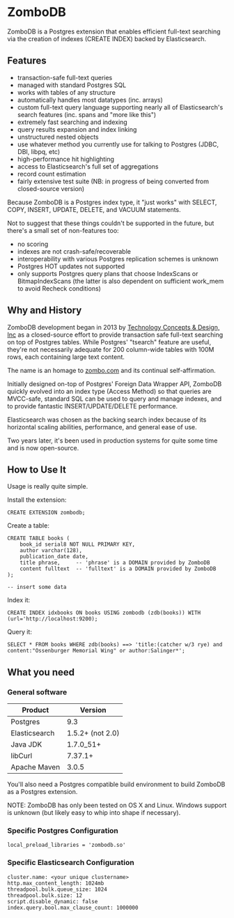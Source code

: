 # ZomboDB

ZomboDB is a Postgres extension that enables efficient full-text searching via the creation of indexes (CREATE INDEX) 
backed by Elasticsearch.


## Features

- transaction-safe full-text queries
- managed with standard Postgres SQL
- works with tables of any structure 
- automatically handles most datatypes (inc. arrays)
- custom full-text query language supporting nearly all of Elasticsearch's search features (inc. spans and "more like this")
- extremely fast searching and indexing
- query results expansion and index linking
- unstructured nested objects
- use whatever method you currently use for talking to Postgres (JDBC, DBI, libpq, etc)
- high-performance hit highlighting
- access to Elasticsearch's full set of aggregations
- record count estimation
- fairly extensive test suite (NB: in progress of being converted from closed-source version)

Because ZomboDB is a Postgres index type, it "just works" with SELECT, COPY, INSERT, UPDATE, DELETE, and VACUUM statements.

Not to suggest that these things couldn't be supported in the future, but there's a small set of non-features too:

- no scoring
- indexes are not crash-safe/recoverable
- interoperability with various Postgres replication schemes is unknown
- Postgres HOT updates not supported
- only supports Postgres query plans that choose IndexScans or BitmapIndexScans (the latter is also dependent on 
sufficient work_mem to avoid Recheck conditions)


## Why and History

ZomboDB development began in 2013 by [Technology Concepts & Design, Inc](http://www.tcdi.com) as a closed-source effort 
to provide transaction safe full-text searching on top of Postgres tables.  While Postgres' "tsearch" feature are useful, 
they're not necessarily adequate for 200 column-wide tables with 100M rows, each containing large text content.

The name is an homage to [zombo.com](http://zombo.com/) and its continual self-affirmation. 

Initially designed on-top of Postgres' Foreign Data Wrapper API, ZomboDB quickly evolved into an index type (Access Method) 
so that queries are MVCC-safe, standard SQL can be used to query and manage indexes, and to provide fantastic 
INSERT/UPDATE/DELETE performance.

Elasticsearch was chosen as the backing search index because of its horizontal scaling abilities, performance, and 
general ease of use.

Two years later, it's been used in production systems for quite some time and is now open-source.


## How to Use It

Usage is really quite simple.  

Install the extension:

```
CREATE EXTENSION zombodb;
```

Create a table:

```
CREATE TABLE books (
	book_id serial8 NOT NULL PRIMARY KEY,
	author varchar(128),
	publication_date date,
	title phrase,     -- 'phrase' is a DOMAIN provided by ZomboDB
	content fulltext  -- 'fulltext' is a DOMAIN provided by ZomboDB
);

-- insert some data
```

Index it:

```
CREATE INDEX idxbooks ON books USING zombodb (zdb(books)) WITH (url='http://localhost:9200);
```

Query it:

```
SELECT * FROM books WHERE zdb(books) ==> 'title:(catcher w/3 rye) and content:"Ossenburger Memorial Wing" or author:Salinger*';
```


## What you need

### General software
Product       | Version 
---           | ---      
Postgres      | 9.3
Elasticsearch | 1.5.2+ (not 2.0)
Java JDK      | 1.7.0_51+ 
libCurl       | 7.37.1+ 
Apache Maven  | 3.0.5 

You'll also need a Postgres compatible build environment to build ZomboDB as a Postgres extension.

NOTE:  ZomboDB has only been tested on OS X and Linux.  Windows support is unknown (but likely easy to whip into shape if necessary).

### Specific Postgres Configuration
```
local_preload_libraries = 'zombodb.so'
```

### Specific Elasticsearch Configuration
```
cluster.name: <your unique clustername>
http.max_content_length: 1024mb
threadpool.bulk.queue_size: 1024
threadpool.bulk.size: 12
script.disable_dynamic: false
index.query.bool.max_clause_count: 1000000
```
